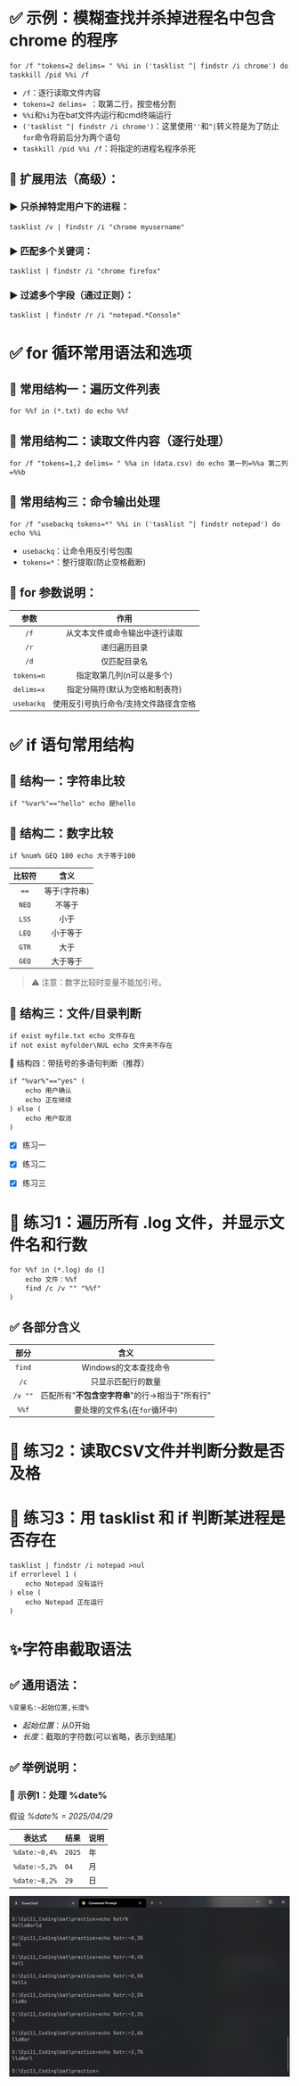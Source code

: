 # ✅ 示例：模糊查找并杀掉进程名中包含 chrome 的程序
~~~
for /f "tokens=2 delims= " %%i in ('tasklist ^| findstr /i chrome') do taskkill /pid %%i /f 
~~~
- `/f`：逐行读取文件内容
- `tokens=2 delims= `：取第二行，按空格分割
- `%%i`和`%i`为在bat文件内运行和cmd终端运行
- `('tasklist ^| findstr /i chrome')`：这里使用`''`和`^|`转义符是为了防止`for`命令将前后分为两个语句
- `taskkill /pid %%i /f`：将指定的进程名程序杀死

## 🧩 扩展用法（高级）：
### ▶ 只杀掉特定用户下的进程：
~~~
tasklist /v | findstr /i "chrome myusername"
~~~
### ▶ 匹配多个关键词：
~~~
tasklist | findstr /i "chrome firefox"
~~~
### ▶ 过滤多个字段（通过正则）：
~~~
tasklist | findstr /r /i "notepad.*Console"
~~~
# ✅ for 循环常用语法和选项
## 🧩 常用结构一：遍历文件列表
~~~
for %%f in (*.txt) do echo %%f
~~~
## 🧩 常用结构二：读取文件内容（逐行处理）
~~~
for /f "tokens=1,2 delims= " %%a in (data.csv) do echo 第一列=%%a 第二列=%%b
~~~
## 🧩 常用结构三：命令输出处理
~~~
for /f "usebackq tokens=*" %%i in ('tasklist ^| findstr notepad') do echo %%i
~~~
- `usebackq`：让命令用反引号包围
- `tokens=*`：整行提取(防止空格截断)

## 🔧 for 参数说明：
|**参数**|**作用**|
|:---:|:---:|
|`/f`|从文本文件或命令输出中逐行读取|
|`/r`|递归遍历目录|
|`/d`|	仅匹配目录名|
|`tokens=n`|指定取第几列(n可以是多个)|
|`delims=x`|指定分隔符(默认为空格和制表符)|
|`usebackq`|使用反引号执行命令/支持文件路径含空格|
# ✅ if 语句常用结构
## 🧩 结构一：字符串比较
~~~
if "%var%"=="hello" echo 是hello
~~~
## 🧩 结构二：数字比较
~~~
if %num% GEQ 100 echo 大于等于100
~~~
|**比较符**|**含义**|
|:---:|:---:|
|`==`|等于(字符串)|
|`NEQ`|不等于|
|`LSS`|小于|
|`LEQ`|小于等于|
|`GTR`|大于|
|`GEQ`|大于等于|
> ⚠ 注意：数字比较时变量不能加引号。
## 🧩 结构三：文件/目录判断
~~~
if exist myfile.txt echo 文件存在
if not exist myfolder\NUL echo 文件夹不存在
~~~
🧩 结构四：带括号的多语句判断（推荐）
~~~
if "%var%"=="yes" (
    echo 用户确认
    echo 正在继续
) else (
    echo 用户取消
)
~~~
- [x] 练习一

- [x] 练习二

- [x] 练习三
# 📝 练习1：遍历所有 .log 文件，并显示文件名和行数
~~~
for %%f in (*.log) do (]
    echo 文件：%%f
    find /c /v "" "%%f"
)
~~~
## ✅ 各部分含义
|**部分**|**含义**|
|:---:|:---:|
|`find`|Windows的文本查找命令|
|`/c`|只显示匹配行的数量|
|`/v ""`|匹配所有"**不包含空字符串**"的行->相当于"所有行"|
|`%%f`|要处理的文件名(在`for`循环中)|
# 📝 练习2：读取CSV文件并判断分数是否及格

# 📝 练习3：用 tasklist 和 if 判断某进程是否存在
~~~
tasklist | findstr /i notepad >nul
if errorlevel 1 (
    echo Notepad 没有运行
) else (
    echo Notepad 正在运行
)
~~~
# ✨字符串截取语法
## ✅ 通用语法：
~~~
%变量名:~起始位置,长度%
~~~
- *起始位置*：从0开始
- *长度*：截取的字符数(可以省略，表示到结尾)
## ✅ 举例说明：
### 📆 示例1：处理 %date%
假设 *%date% = 2025/04/29*

| 表达式               | 结果     | 说明                         |
|----------------------|----------|------------------------------|
| `%date:~0,4%`        | `2025`   | 年                           |
| `%date:~5,2%`        | `04`     | 月                           |
| `%date:~8,2%`        | `29`     | 日                           |
![slice bug](slice_bug.png)